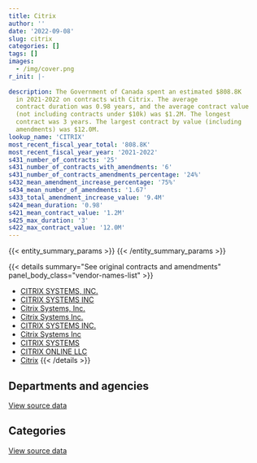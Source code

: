 ```yaml
---
title: Citrix
author: ''
date: '2022-09-08'
slug: citrix
categories: []
tags: []
images:
  - /img/cover.png
r_init: |-
  
description: The Government of Canada spent an estimated $808.8K
  in 2021-2022 on contracts with Citrix. The average
  contract duration was 0.98 years, and the average contract value
  (not including contracts under $10k) was $1.2M. The longest
  contract was 3 years. The largest contract by value (including
  amendments) was $12.0M.
lookup_name: 'CITRIX'
most_recent_fiscal_year_total: '808.8K'
most_recent_fiscal_year_year: '2021-2022'
s431_number_of_contracts: '25'
s431_number_of_contracts_with_amendments: '6'
s431_number_of_contracts_amendments_percentage: '24%'
s432_mean_amendment_increase_percentage: '75%'
s434_mean_number_of_amendments: '1.67'
s433_total_amendment_increase_value: '9.4M'
s424_mean_duration: '0.98'
s421_mean_contract_value: '1.2M'
s425_max_duration: '3'
s422_max_contract_value: '12.0M'
---
```


<script src="/rmarkdown-libs/htmlwidgets/htmlwidgets.js"></script>
<link href="/rmarkdown-libs/datatables-css/datatables-crosstalk.css" rel="stylesheet" />
<script src="/rmarkdown-libs/datatables-binding/datatables.js"></script>
<script src="/rmarkdown-libs/jquery/jquery-3.6.0.min.js"></script>
<link href="/rmarkdown-libs/dt-core-bootstrap/css/dataTables.bootstrap.min.css" rel="stylesheet" />
<link href="/rmarkdown-libs/dt-core-bootstrap/css/dataTables.bootstrap.extra.css" rel="stylesheet" />
<script src="/rmarkdown-libs/dt-core-bootstrap/js/jquery.dataTables.min.js"></script>
<script src="/rmarkdown-libs/dt-core-bootstrap/js/dataTables.bootstrap.min.js"></script>
<link href="/rmarkdown-libs/crosstalk/css/crosstalk.min.css" rel="stylesheet" />
<script src="/rmarkdown-libs/crosstalk/js/crosstalk.min.js"></script>
<script src="/rmarkdown-libs/htmlwidgets/htmlwidgets.js"></script>
<link href="/rmarkdown-libs/datatables-css/datatables-crosstalk.css" rel="stylesheet" />
<script src="/rmarkdown-libs/datatables-binding/datatables.js"></script>
<script src="/rmarkdown-libs/jquery/jquery-3.6.0.min.js"></script>
<link href="/rmarkdown-libs/dt-core-bootstrap/css/dataTables.bootstrap.min.css" rel="stylesheet" />
<link href="/rmarkdown-libs/dt-core-bootstrap/css/dataTables.bootstrap.extra.css" rel="stylesheet" />
<script src="/rmarkdown-libs/dt-core-bootstrap/js/jquery.dataTables.min.js"></script>
<script src="/rmarkdown-libs/dt-core-bootstrap/js/dataTables.bootstrap.min.js"></script>
<link href="/rmarkdown-libs/crosstalk/css/crosstalk.min.css" rel="stylesheet" />
<script src="/rmarkdown-libs/crosstalk/js/crosstalk.min.js"></script>

{{< entity_summary_params >}}
{{< /entity_summary_params >}}

{{< details summary="See original contracts and amendments" panel_body_class="vendor-names-list" >}}
- [CITRIX SYSTEMS, INC.](https://search.open.canada.ca/en/ct/?sort=contract_value_f%20desc&page=1&search_text=%22CITRIX%20SYSTEMS%2c%20INC.%22)
- [CITRIX SYSTEMS INC](https://search.open.canada.ca/en/ct/?sort=contract_value_f%20desc&page=1&search_text=%22CITRIX%20SYSTEMS%20INC%22)
- [Citrix Systems, Inc.](https://search.open.canada.ca/en/ct/?sort=contract_value_f%20desc&page=1&search_text=%22Citrix%20Systems%2c%20Inc.%22)
- [Citrix Systems Inc.](https://search.open.canada.ca/en/ct/?sort=contract_value_f%20desc&page=1&search_text=%22Citrix%20Systems%20Inc.%22)
- [CITRIX SYSTEMS INC.](https://search.open.canada.ca/en/ct/?sort=contract_value_f%20desc&page=1&search_text=%22CITRIX%20SYSTEMS%20INC.%22)
- [Citrix Systems Inc](https://search.open.canada.ca/en/ct/?sort=contract_value_f%20desc&page=1&search_text=%22Citrix%20Systems%20Inc%22)
- [CITRIX SYSTEMS](https://search.open.canada.ca/en/ct/?sort=contract_value_f%20desc&page=1&search_text=%22CITRIX%20SYSTEMS%22)
- [CITRIX ONLINE LLC](https://search.open.canada.ca/en/ct/?sort=contract_value_f%20desc&page=1&search_text=%22CITRIX%20ONLINE%20LLC%22)
- [Citrix](https://search.open.canada.ca/en/ct/?sort=contract_value_f%20desc&page=1&search_text=%22Citrix%22)
{{< /details >}}

## Departments and agencies

<div id="htmlwidget-1" style="width:100%;height:auto;" class="datatables html-widget"></div>
<script type="application/json" data-for="htmlwidget-1">{"x":{"style":"bootstrap","filter":"none","vertical":false,"data":[["<a href=\"/departments/cbsa-asfc/\">Canada Border Services Agency<\/a>","<a href=\"/departments/cgc-ccg/\">Canadian Grain Commission<\/a>","<a href=\"/departments/dnd-mdn/\">National Defence<\/a>","<a href=\"/departments/nserc-crsng/\">Natural Sciences and Engineering Research Council of Canada<\/a>","<a href=\"/departments/ssc-spc/\">Shared Services Canada<\/a>"],[null,6883.34,null,24645.09,3631518.71],[10465.3,79361.22,null,null,3419096.87],[null,61729.41,50219.03,66507.4,12574462.83],[null,63045.12,35646.19,58105.07,652053.15]],"container":"<table class=\"table table-striped table-hover row-border order-column display\">\n  <thead>\n    <tr>\n      <th>Department<\/th>\n      <th>2018-2019<\/th>\n      <th>2019-2020<\/th>\n      <th>2020-2021<\/th>\n      <th>2021-2022<\/th>\n    <\/tr>\n  <\/thead>\n<\/table>","options":{"order":[[4,"desc"]],"pageLength":10,"autoWidth":true,"columnDefs":[{"targets":1,"render":"function(data, type, row, meta) {\n    return type !== 'display' ? data : DTWidget.formatCurrency(data, \"$\", 2, 3, \",\", \".\", true, null);\n  }"},{"targets":2,"render":"function(data, type, row, meta) {\n    return type !== 'display' ? data : DTWidget.formatCurrency(data, \"$\", 2, 3, \",\", \".\", true, null);\n  }"},{"targets":3,"render":"function(data, type, row, meta) {\n    return type !== 'display' ? data : DTWidget.formatCurrency(data, \"$\", 2, 3, \",\", \".\", true, null);\n  }"},{"targets":4,"render":"function(data, type, row, meta) {\n    return type !== 'display' ? data : DTWidget.formatCurrency(data, \"$\", 2, 3, \",\", \".\", true, null);\n  }"},{"width":"16%","targets":[1,2,3,4]},{"className":"dt-right","targets":[1,2,3,4]}],"orderClasses":false}},"evals":["options.columnDefs.0.render","options.columnDefs.1.render","options.columnDefs.2.render","options.columnDefs.3.render"],"jsHooks":[]}</script>
<p class="text-right">
<a href="https://github.com/GoC-Spending/contracts-data/tree/main/data/out/vendors/citrix/summary_by_fiscal_year_by_department.csv" class="source-data-link btn btn-link">View source data</a>
</p>

## Categories

<div id="htmlwidget-2" style="width:100%;height:auto;" class="datatables html-widget"></div>
<script type="application/json" data-for="htmlwidget-2">{"x":{"style":"bootstrap","filter":"none","vertical":false,"data":[["<a href=\"/categories/defence/\">Defence<\/a>","<a href=\"/categories/information_technology/\">Information technology<\/a>","<a href=\"/categories/human_capital/\">Human capital<\/a>"],[null,3663047.14,null],[null,3508923.39,null],[50219.03,12691611.68,11087.96],[35646.19,748476.22,24727.12]],"container":"<table class=\"table table-striped table-hover row-border order-column display\">\n  <thead>\n    <tr>\n      <th>Category<\/th>\n      <th>2018-2019<\/th>\n      <th>2019-2020<\/th>\n      <th>2020-2021<\/th>\n      <th>2021-2022<\/th>\n    <\/tr>\n  <\/thead>\n<\/table>","options":{"order":[[4,"desc"]],"dom":"t","pageLength":30,"autoWidth":true,"columnDefs":[{"targets":1,"render":"function(data, type, row, meta) {\n    return type !== 'display' ? data : DTWidget.formatCurrency(data, \"$\", 2, 3, \",\", \".\", true, null);\n  }"},{"targets":2,"render":"function(data, type, row, meta) {\n    return type !== 'display' ? data : DTWidget.formatCurrency(data, \"$\", 2, 3, \",\", \".\", true, null);\n  }"},{"targets":3,"render":"function(data, type, row, meta) {\n    return type !== 'display' ? data : DTWidget.formatCurrency(data, \"$\", 2, 3, \",\", \".\", true, null);\n  }"},{"targets":4,"render":"function(data, type, row, meta) {\n    return type !== 'display' ? data : DTWidget.formatCurrency(data, \"$\", 2, 3, \",\", \".\", true, null);\n  }"},{"width":"16%","targets":[1,2,3,4]},{"className":"dt-right","targets":[1,2,3,4]}],"orderClasses":false,"lengthMenu":[10,25,30,50,100]}},"evals":["options.columnDefs.0.render","options.columnDefs.1.render","options.columnDefs.2.render","options.columnDefs.3.render"],"jsHooks":[]}</script>
<p class="text-right">
<a href="https://github.com/GoC-Spending/contracts-data/tree/main/data/out/vendors/citrix/summary_by_fiscal_year_by_category.csv" class="source-data-link btn btn-link">View source data</a>
</p>
